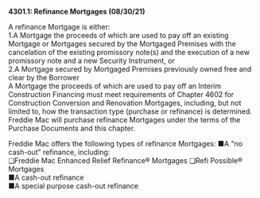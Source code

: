 **4301.1: Refinance Mortgages (08/30/21)**

A refinance Mortgage is either:\
1.A Mortgage the proceeds of which are used to pay off an existing
Mortgage or Mortgages secured by the Mortgaged Premises with the
cancelation of the existing promissory note(s) and the execution of a
new promissory note and a new Security Instrument, or\
2.A Mortgage secured by Mortgaged Premises previously owned free and
clear by the Borrower\
A Mortgage the proceeds of which are used to pay off an Interim
Construction Financing must meet requirements of Chapter 4602 for
Construction Conversion and Renovation Mortgages, including, but not
limited to, how the transaction type (purchase or refinance) is
determined. Freddie Mac will purchase refinance Mortgages under the
terms of the Purchase Documents and this chapter.

Freddie Mac offers the following types of refinance Mortgages: ■A "no
cash-out" refinance, including:\
❑Freddie Mac Enhanced Relief Refinance® Mortgages ❑Refi Possible®
Mortgages\
■A cash-out refinance\
■A special purpose cash-out refinance